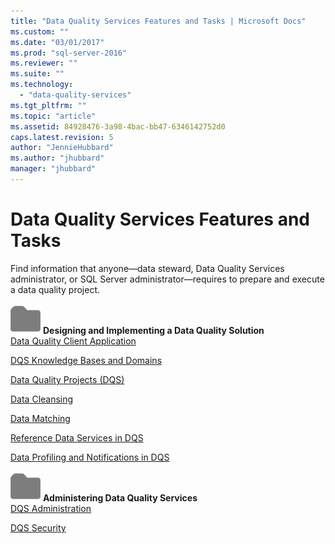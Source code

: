 ```yaml
---
title: "Data Quality Services Features and Tasks | Microsoft Docs"
ms.custom: ""
ms.date: "03/01/2017"
ms.prod: "sql-server-2016"
ms.reviewer: ""
ms.suite: ""
ms.technology: 
  - "data-quality-services"
ms.tgt_pltfrm: ""
ms.topic: "article"
ms.assetid: 84928476-3a98-4bac-bb47-6346142752d0
caps.latest.revision: 5
author: "JennieHubbard"
ms.author: "jhubbard"
manager: "jhubbard"
---
```

# Data Quality Services Features and Tasks
  Find information that anyone—data steward, Data Quality Services administrator, or SQL Server administrator—requires to prepare and execute a data quality project.  
  
 ![Small File Folder Icon](../analysis-services/media/filefolder-small.png "Small File Folder Icon") **Designing and Implementing a Data Quality Solution**  
 [Data Quality Client Application](../data-quality-services/data-quality-client-application.md)  
  
 [DQS Knowledge Bases and Domains](../data-quality-services/dqs-knowledge-bases-and-domains.md)  
  
 [Data Quality Projects &#40;DQS&#41;](../data-quality-services/data-quality-projects-dqs.md)  
  
 [Data Cleansing](../data-quality-services/data-cleansing.md)  
  
 [Data Matching](../data-quality-services/data-matching.md)  
  
 [Reference Data Services in DQS](../data-quality-services/reference-data-services-in-dqs.md)  
  
 [Data Profiling and Notifications in DQS](../data-quality-services/data-profiling-and-notifications-in-dqs.md)  
  
 ![Small File Folder Icon](../analysis-services/media/filefolder-small.png "Small File Folder Icon") **Administering Data Quality Services**  
 [DQS Administration](../data-quality-services/dqs-administration.md)  
  
 [DQS Security](../data-quality-services/dqs-security.md)  
  
  
